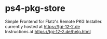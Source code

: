 # ps4-pkg-store
Simple Frontend for Flatz's Remote PKG Installer.</br>
currently hosted at https://tgi-12-2.de</br>
Instructions at https://tgi-12-2.de/help.html</br>
